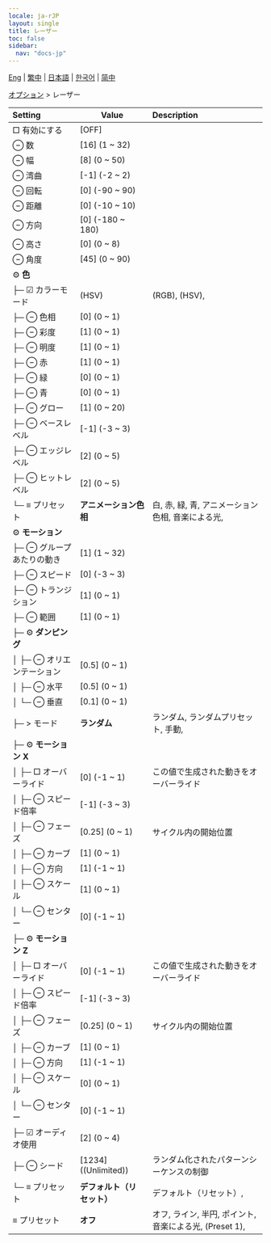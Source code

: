 ```yaml
---
locale: ja-rJP
layout: single
title: レーザー
toc: false
sidebar:
  nav: "docs-jp"
---
```

[Eng](/dancexr/menu/2025.4/stage/laser) | [繁中](/tw/dancexr/menu/2025.4/stage/laser) | [日本語](/jp/dancexr/menu/2025.4/stage/laser) | [한국어](/kr/dancexr/menu/2025.4/stage/laser) | [简中](/zh/dancexr/menu/2025.4/stage/laser)

[オプション](../menu#オプション) > レーザー



| Setting | Value | Description |
| :--- | --- | :--- |
|  □ 有効にする| [OFF] | 
|  ⊖ 数| [16] (1 ~ 32) | 
|  ⊖ 幅| [8] (0 ~ 50) | 
|  ⊖ 湾曲| [-1] (-2 ~ 2) | 
|  ⊖ 回転| [0] (-90 ~ 90) | 
|  ⊖ 距離| [0] (-10 ~ 10) | 
|  ⊖ 方向| [0] (-180 ~ 180) | 
|  ⊖ 高さ| [0] (0 ~ 8) | 
|  ⊖ 角度| [45] (0 ~ 90) | 
|  ⚙️ <b>色</b>| | 
| ├─ ☑ カラーモード| (HSV) | (RGB), (HSV), 
| ├─ ⊖ 色相| [0] (0 ~ 1) | 
| ├─ ⊖ 彩度| [1] (0 ~ 1) | 
| ├─ ⊖ 明度| [1] (0 ~ 1) | 
| ├─ ⊖ 赤| [1] (0 ~ 1) | 
| ├─ ⊖ 緑| [0] (0 ~ 1) | 
| ├─ ⊖ 青| [0] (0 ~ 1) | 
| ├─ ⊖ グロー| [1] (0 ~ 20) | 
| ├─ ⊖ ベースレベル| [-1] (-3 ~ 3) | 
| ├─ ⊖ エッジレベル| [2] (0 ~ 5) | 
| ├─ ⊖ ヒットレベル| [2] (0 ~ 5) | 
| └─ ≡ プリセット| **アニメーション色相** | 白, 赤, 緑, 青, アニメーション色相, 音楽による光,  |
|  ⚙️ <b>モーション</b>| | 
| ├─ ⊖ グループあたりの動き| [1] (1 ~ 32) | 
| ├─ ⊖ スピード| [0] (-3 ~ 3) | 
| ├─ ⊖ トランジション| [1] (0 ~ 1) | 
| ├─ ⊖ 範囲| [1] (0 ~ 1) | 
| ├─ ⚙️ <b>ダンピング</b>| | 
| │ ├─ ⊖ オリエンテーション| [0.5] (0 ~ 1) | 
| │ ├─ ⊖ 水平| [0.5] (0 ~ 1) | 
| │ └─ ⊖ 垂直| [0.1] (0 ~ 1) | 
| ├─ > モード| **ランダム** | ランダム, ランダムプリセット, 手動,  |
| ├─ ⚙️ <b>モーション X</b>| | 
| │ ├─ □ オーバーライド| [0] (-1 ~ 1) | この値で生成された動きをオーバーライド
| │ ├─ ⊖ スピード倍率| [-1] (-3 ~ 3) | 
| │ ├─ ⊖ フェーズ| [0.25] (0 ~ 1) | サイクル内の開始位置
| │ ├─ ⊖ カーブ| [1] (0 ~ 1) | 
| │ ├─ ⊖ 方向| [1] (-1 ~ 1) | 
| │ ├─ ⊖ スケール| [1] (0 ~ 1) | 
| │ └─ ⊖ センター| [0] (-1 ~ 1) | 
| ├─ ⚙️ <b>モーション Z</b>| | 
| │ ├─ □ オーバーライド| [0] (-1 ~ 1) | この値で生成された動きをオーバーライド
| │ ├─ ⊖ スピード倍率| [-1] (-3 ~ 3) | 
| │ ├─ ⊖ フェーズ| [0.25] (0 ~ 1) | サイクル内の開始位置
| │ ├─ ⊖ カーブ| [1] (0 ~ 1) | 
| │ ├─ ⊖ 方向| [1] (-1 ~ 1) | 
| │ ├─ ⊖ スケール| [0] (0 ~ 1) | 
| │ └─ ⊖ センター| [0] (-1 ~ 1) | 
| ├─ ☑ オーディオ使用| [2] (0 ~ 4) | 
| ├─ ⊖ シード| [1234] ((Unlimited)) | ランダム化されたパターンシーケンスの制御
| └─ ≡ プリセット| **デフォルト（リセット）** | デフォルト（リセット）,  |
|  ≡ プリセット| **オフ** | オフ, ライン, 半円, ポイント, 音楽による光, (Preset 1),  |
